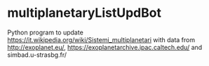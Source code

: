 # multiplanetaryListUpdBot
Python program to update https://it.wikipedia.org/wiki/Sistemi_multiplanetari with data from http://exoplanet.eu/, https://exoplanetarchive.ipac.caltech.edu/ and simbad.u-strasbg.fr/
